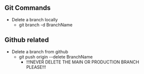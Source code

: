 ## Git Commands ##
- Delete a branch locally
  - git branch -d BranchName
## Github related ##
- Delete a branch from github
  - git push origin --delete BranchName
    - !!!NEVER DELETE THE MAIN OR PRODUCTION BRANCH PLEASE!!!
